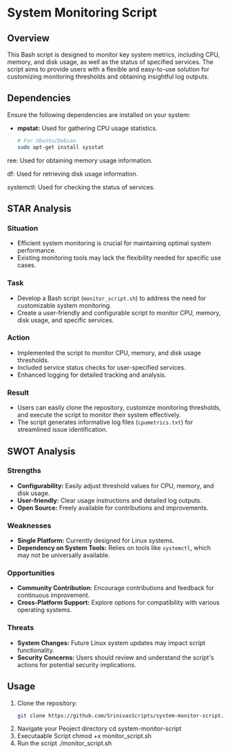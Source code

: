 # System Monitoring Script

## Overview

This Bash script is designed to monitor key system metrics, including CPU, memory, and disk usage, as well as the status of specified services. The script aims to provide users with a flexible and easy-to-use solution for customizing monitoring thresholds and obtaining insightful log outputs.

## Dependencies

Ensure the following dependencies are installed on your system:

- **mpstat:** Used for gathering CPU usage statistics.
  ```bash
  # For Ubuntu/Debian
  sudo apt-get install sysstat

 ree: Used for obtaining memory usage information.

df: Used for retrieving disk usage information.

systemctl: Used for checking the status of services.
## STAR Analysis

### Situation
- Efficient system monitoring is crucial for maintaining optimal system performance.
- Existing monitoring tools may lack the flexibility needed for specific use cases.

### Task
- Develop a Bash script (`monitor_script.sh`) to address the need for customizable system monitoring.
- Create a user-friendly and configurable script to monitor CPU, memory, disk usage, and specific services.

### Action
- Implemented the script to monitor CPU, memory, and disk usage thresholds.
- Included service status checks for user-specified services.
- Enhanced logging for detailed tracking and analysis.

### Result
- Users can easily clone the repository, customize monitoring thresholds, and execute the script to monitor their system effectively.
- The script generates informative log files (`cpumetrics.txt`) for streamlined issue identification.

## SWOT Analysis

### Strengths
- **Configurability:** Easily adjust threshold values for CPU, memory, and disk usage.
- **User-friendly:** Clear usage instructions and detailed log outputs.
- **Open Source:** Freely available for contributions and improvements.

### Weaknesses
- **Single Platform:** Currently designed for Linux systems.
- **Dependency on System Tools:** Relies on tools like `systemctl`, which may not be universally available.

### Opportunities
- **Community Contribution:** Encourage contributions and feedback for continuous improvement.
- **Cross-Platform Support:** Explore options for compatibility with various operating systems.

### Threats
- **System Changes:** Future Linux system updates may impact script functionality.
- **Security Concerns:** Users should review and understand the script's actions for potential security implications.

## Usage

1. Clone the repository:
   ```bash
   git clone https://github.com/SrinivasScripts/system-monitor-script.git

2. Navigate your Peoject directory
   cd system-monitor-script
3. Executaable Script
   chmod +x monitor_script.sh
4. Run the script
   ./monitor_script.sh

   

